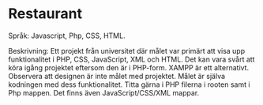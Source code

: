 # Restaurant
Språk: Javascript, Php, CSS, HTML.

Beskrivning: Ett projekt från universitet där målet var primärt att visa upp funktionalitet i PHP,
CSS, JavaScript, XML och HTML. Det kan vara svårt att köra igång projektet eftersom den är i
PHP-form. XAMPP är ett alternativt. Observera att designen är inte målet med projektet. Målet
är själva kodningen med dess funktionalitet. Titta gärna i PHP filerna i rooten samt i Php
mappen. Det finns även JavaScript/CSS/XML mappar.
